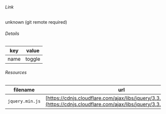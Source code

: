 <!--
https://pypi.org/project/jsfiddle-readme/
-->


###### Link
unknown (git remote required)

###### Details
key|value
-|-
name|toggle

###### Resources
filename|url
-|-
`jquery.min.js`|[https://cdnjs.cloudflare.com/ajax/libs/jquery/3.3.1/jquery.min.js](https://cdnjs.cloudflare.com/ajax/libs/jquery/3.3.1/jquery.min.js)